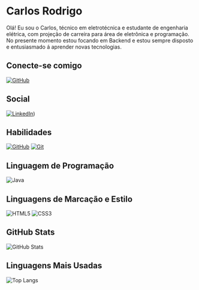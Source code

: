 # Carlos Rodrigo
Olá! Eu sou o Carlos, técnico em eletrotécnica e estudante de engenharia elétrica, com projeção de carreira para área de eletrônica e programação. No presente momento estou focando em Backend e estou sempre disposto e entusiasmado á aprender novas tecnologias.

## Conecte-se comigo
[![GitHub](https://img.shields.io/badge/GitHub-663300?style=for-the-badge&logo=github&logoColor=000&text_color=)](https://github.com/zCarlosSantos)

## Social
[![LinkedIn](https://img.shields.io/badge/LinkedIn-663300?style=for-the-badge&logo=linkedin&logoColor=0E76A8)](https://www.linkedin.com/in/carlos-rodrigo-1508b9299/))

## Habilidades
[![GitHub](https://img.shields.io/badge/GitHub-663300?style=for-the-badge&logo=github&logoColor=000)](https://docs.github.com/)
[![Git](https://img.shields.io/badge/Git-663300?style=for-the-badge&logo=git&logoColor=000)](https://git-scm.com/doc) 

## Linguagem de Programação
![Java](https://img.shields.io/badge/Java-663300?style=for-the-badge&logo=java)

##  Linguagens de Marcação e Estilo

![HTML5](https://img.shields.io/badge/HTML5-663300?style=for-the-badge&logo=html5)
![CSS3](https://img.shields.io/badge/CSS3-663300?style=for-the-badge&logo=css3&logoColor=264CE4)

## GitHub Stats
![GitHub Stats](https://github-readme-stats.vercel.app/api?username=zCarlosRodrigo&theme=blue&bg_color=000&border_color=663300&show_icons=true&icon_color=663300&title_color=00ccff&text_color=00ccff)

## Linguagens Mais Usadas

![Top Langs](https://github-readme-stats-git-masterrstaa-rickstaa.vercel.app/api/top-langs/?username=zCarlosSantos&bg_color=000&border_color=663300&title_color=00ccff&text_color=00ccff)

